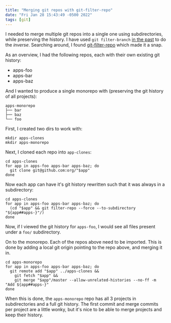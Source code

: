 ```yaml
---
title: "Merging git repos with git-filter-repo"
date: "Fri Jan 28 15:43:49 -0500 2022"
tags: [git]
---
```


I needed to merge multiple git repos into a single one using subdirectories,
while preserving the history. I have used `git filter-branch` [in the past][1]
to do the _inverse_. Searching around, I found [git-filter-repo][2] which made
it a snap.

As an overview, I had the following repos, each with their own existing git
history:

- apps-foo
- apps-bar
- apps-baz

And I wanted to produce a single monorepo with (preserving the git history of
all projects):

```
apps-monorepo
├── bar
├── baz
└── foo
```

First, I created two dirs to work with:

```
mkdir apps-clones
mkdir apps-monorepo
```

Next, I cloned each repo into `app-clones`:

```
cd apps-clones
for app in apps-foo apps-bar apps-baz; do
  git clone git@github.com:org/"$app"
done
```

Now each app can have it's git history rewritten such that it was always in a
subdirectory:

```
cd apps-clones
for app in apps-foo apps-bar apps-baz; do
  (cd "$app" && git filter-repo --force --to-subdirectory "${app##apps-}"/)
done
```

Now, if I viewed the git history for `apps-foo`, I would see all files present
under a `foo/` subdirectory.

On to the monorepo. Each of the repos above need to be imported. This is done
by adding a local git origin pointing to the repo above, and merging it in.


```
cd apps-monorepo
for app in apps-foo apps-bar apps-baz; do
  git remote add "$app" ../apps-clones &&
    git fetch "$app" &&
    git merge "$app"/master --allow-unrelated-histories --no-ff -m "Add ${app##apps-}"
done
```

When this is done, the `apps-monorepo` repo has all 3 projects in
subdirectories and a full git history. The first commit and merge commits per
project are a little wonky, but it's nice to be able to merge projects and
keep their history.

[1]: /git/splitting-git-repos-with-git-filter-branch.md
[2]: https://github.com/newren/git-filter-repo
